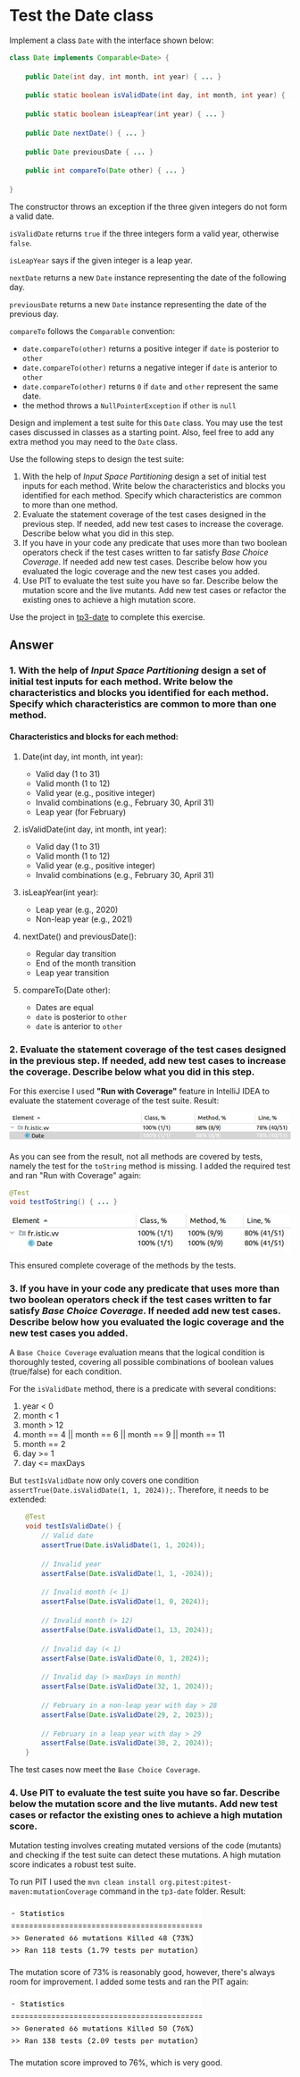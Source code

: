 # Test the Date class

Implement a class `Date` with the interface shown below:

```java
class Date implements Comparable<Date> {

    public Date(int day, int month, int year) { ... }

    public static boolean isValidDate(int day, int month, int year) { ... }

    public static boolean isLeapYear(int year) { ... }

    public Date nextDate() { ... }

    public Date previousDate { ... }

    public int compareTo(Date other) { ... }

}
```

The constructor throws an exception if the three given integers do not form a valid date.

`isValidDate` returns `true` if the three integers form a valid year, otherwise `false`.

`isLeapYear` says if the given integer is a leap year.

`nextDate` returns a new `Date` instance representing the date of the following day.

`previousDate` returns a new `Date` instance representing the date of the previous day.

`compareTo` follows the `Comparable` convention:

* `date.compareTo(other)` returns a positive integer if `date` is posterior to `other`
* `date.compareTo(other)` returns a negative integer if `date` is anterior to `other`
* `date.compareTo(other)` returns `0` if `date` and `other` represent the same date.
* the method throws a `NullPointerException` if `other` is `null` 

Design and implement a test suite for this `Date` class.
You may use the test cases discussed in classes as a starting point. 
Also, feel free to add any extra method you may need to the `Date` class.


Use the following steps to design the test suite:

1. With the help of *Input Space Partitioning* design a set of initial test inputs for each method. Write below the characteristics and blocks you identified for each method. Specify which characteristics are common to more than one method.
2. Evaluate the statement coverage of the test cases designed in the previous step. If needed, add new test cases to increase the coverage. Describe below what you did in this step.
3. If you have in your code any predicate that uses more than two boolean operators check if the test cases written to far satisfy *Base Choice Coverage*. If needed add new test cases. Describe below how you evaluated the logic coverage and the new test cases you added.
4. Use PIT to evaluate the test suite you have so far. Describe below the mutation score and the live mutants. Add new test cases or refactor the existing ones to achieve a high mutation score.

Use the project in [tp3-date](../code/tp3-date) to complete this exercise.

## Answer

### 1. With the help of *Input Space Partitioning* design a set of initial test inputs for each method. Write below the characteristics and blocks you identified for each method. Specify which characteristics are common to more than one method.

#### Characteristics and blocks for each method:
1. Date(int day, int month, int year):
   - Valid day (1 to 31)
   - Valid month (1 to 12)
   - Valid year (e.g., positive integer)
   - Invalid combinations (e.g., February 30, April 31)
   - Leap year (for February)

2. isValidDate(int day, int month, int year):
   - Valid day (1 to 31)
   - Valid month (1 to 12)
   - Valid year (e.g., positive integer)
   - Invalid combinations (e.g., February 30, April 31)

3. isLeapYear(int year):
   - Leap year (e.g., 2020)
   - Non-leap year (e.g., 2021)

4. nextDate() and previousDate():
   - Regular day transition
   - End of the month transition
   - Leap year transition

5. compareTo(Date other):
   - Dates are equal
   - `date` is posterior to `other`
   - `date` is anterior to `other`

### 2. Evaluate the statement coverage of the test cases designed in the previous step. If needed, add new test cases to increase the coverage. Describe below what you did in this step.

For this exercise I used **"Run with Coverage"** feature in IntelliJ IDEA to evaluate the statement coverage of the test suite. Result:

![coverage](images/date-coverage.jpg)

As you can see from the result, not all methods are covered by tests, namely the test for the `toString` method is missing. I added the required test and ran "Run with Coverage" again:

```java
@Test
void testToString() { ... }
```
![final-coverage](images/date-final-coverage.jpg)

This ensured complete coverage of the methods by the tests.

### 3. If you have in your code any predicate that uses more than two boolean operators check if the test cases written to far satisfy *Base Choice Coverage*. If needed add new test cases. Describe below how you evaluated the logic coverage and the new test cases you added.
A `Base Choice Coverage` evaluation means that the logical condition is thoroughly tested, covering all possible combinations of boolean values (true/false) for each condition.

For the `isValidDate` method, there is a predicate with several conditions:

1. year < 0
2. month < 1
3. month > 12
4. month == 4 || month == 6 || month == 9 || month == 11
5. month == 2
6. day >= 1
7. day <= maxDays

But `testIsValidDate` now only covers one condition `assertTrue(Date.isValidDate(1, 1, 2024));`. Therefore, it needs to be extended:
```java
    @Test
    void testIsValidDate() {
        // Valid date
        assertTrue(Date.isValidDate(1, 1, 2024));

        // Invalid year
        assertFalse(Date.isValidDate(1, 1, -2024));

        // Invalid month (< 1)
        assertFalse(Date.isValidDate(1, 0, 2024));

        // Invalid month (> 12)
        assertFalse(Date.isValidDate(1, 13, 2024));

        // Invalid day (< 1)
        assertFalse(Date.isValidDate(0, 1, 2024));

        // Invalid day (> maxDays in month)
        assertFalse(Date.isValidDate(32, 1, 2024));

        // February in a non-leap year with day > 28
        assertFalse(Date.isValidDate(29, 2, 2023));

        // February in a leap year with day > 29
        assertFalse(Date.isValidDate(30, 2, 2024));
    }
```

The test cases now meet the `Base Choice Coverage`.

### 4. Use PIT to evaluate the test suite you have so far. Describe below the mutation score and the live mutants. Add new test cases or refactor the existing ones to achieve a high mutation score.

Mutation testing involves creating mutated versions of the code (mutants) and checking if the test suite can detect these mutations. A high mutation score indicates a robust test suite.

To run PIT I used the `mvn clean install org.pitest:pitest-maven:mutationCoverage` command in the `tp3-date` folder. Result: 

![date-mutation](images/date-mutation.jpg)

The mutation score of 73% is reasonably good, however, there's always room for improvement. I added some tests and ran the PIT again:

![date-mutation-final](images/date-mutation-final.jpg)

The mutation score improved to 76%, which is very good. 